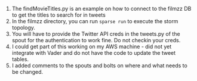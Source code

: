 1. The findMovieTitles.py is an example on how to connect to the filmzz DB to get the titles to search for in tweets
2. In the filmzz directory, you can run ```sparse run``` to execute the storm topology.
3. You will have to provide the Twitter API creds in the tweets.py of the spout for the authentication to work fine. Do not checkin your creds.
4. I could get part of this working on my AWS machine - did not yet integrate with Vader and do not have the code to update the tweet tables. 
5. I added comments to the spouts and bolts on where and what needs to be changed.
